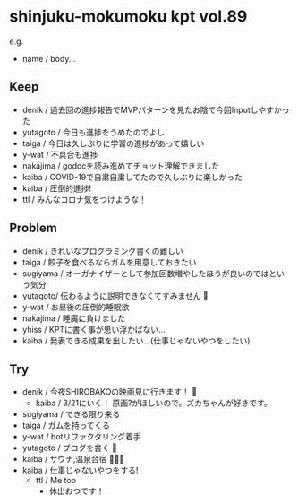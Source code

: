 # shinjuku-mokumoku kpt vol.89

e.g. 
- name / body...

## Keep

- denik / 過去回の進捗報告でMVPパターンを見たお陰で今回Inputしやすかった
- yutagoto / 今日も進捗をうめたのでよし
- taiga / 今日は久しぶりに学習の進捗があって嬉しい
- y-wat / 不具合も進捗
- nakajima / godocを読み進めてチョット理解できました
- kaiba / COVID-19で自粛自粛してたので久しぶりに楽しかった
- kaiba / 圧倒的進捗!
- ttl / みんなコロナ気をつけような！

## Problem

- denik / きれいなプログラミング書くの難しい
- taiga / 餃子を食べるならガムを用意しておきたい
- sugiyama / オーガナイザーとして参加回数増やしたほうが良いのではという気分
- yutagoto/ 伝わるように説明できなくてすみません :bow:
- y-wat / お昼後の圧倒的睡眠欲
- nakajima / 睡魔に負けました
- yhiss / KPTに書く事が思い浮かばない...
- kaiba / 発表できる成果を出したい…(仕事じゃないやつをしたい)

## Try

- denik / 今夜SHIROBAKOの映画見に行きます！ :doughnut: 
    - kaiba / 3/21にいく！ 原画?がほしいので。ズカちゃんが好きです。
- sugiyama / できる限り来る
- taiga / ガムを持ってくる
- y-wat / botリファクタリング着手
- yutagoto / ブログを書く :pencil: 
- kaiba / サウナ,温泉合宿 :muscle::muscle::muscle:
- kaiba / 仕事じゃないやつをする!
    - ttl / Me too
        - 休出おつです！


